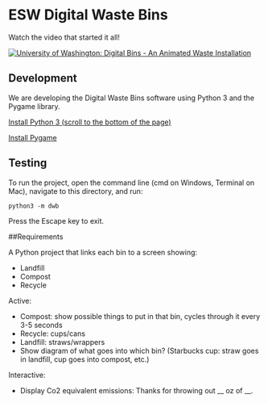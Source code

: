 # ESW Digital Waste Bins

Watch the video that started it all!

[![University of Washington: Digital Bins - An Animated Waste Installation](https://img.youtube.com/vi/Ps0bFDG5O0c/0.jpg)](https://www.youtube.com/watch?v=Ps0bFDG5O0c)

## Development

We are developing the Digital Waste Bins software using Python 3 and the Pygame
library.

[Install Python 3 (scroll to the bottom of the page)](https://www.python.org/downloads/release/python-361/)

[Install Pygame](http://www.pygame.org/download.shtml)

## Testing

To run the project, open the command line (cmd on Windows, Terminal on Mac),
navigate to this directory, and run:

```
python3 -m dwb
```

Press the Escape key to exit.

##Requirements

A Python project that links each bin to a screen showing:

- Landfill
- Compost
- Recycle

Active:

- Compost: show possible things to put in that bin, cycles through it every 3-5 seconds
- Recycle: cups/cans
- Landfill: straws/wrappers
- Show diagram of what goes into which bin? (Starbucks cup: straw goes in landfill, cup goes into compost, etc.)

Interactive:

- Display Co2 equivalent emissions: Thanks for throwing out __ oz of __.
